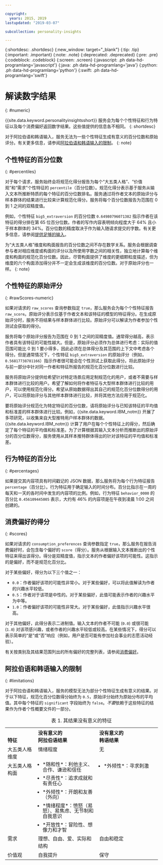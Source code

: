```yaml
---

copyright:
  years: 2015, 2019
lastupdated: "2019-03-07"

subcollection: personality-insights

---
```


{:shortdesc: .shortdesc}
{:new_window: target="_blank"}
{:tip: .tip}
{:important: .important}
{:note: .note}
{:deprecated: .deprecated}
{:pre: .pre}
{:codeblock: .codeblock}
{:screen: .screen}
{:javascript: .ph data-hd-programlang='javascript'}
{:java: .ph data-hd-programlang='java'}
{:python: .ph data-hd-programlang='python'}
{:swift: .ph data-hd-programlang='swift'}

# 解读数字结果
{: #numeric}

{{site.data.keyword.personalityinsightsshort}} 服务会为每个个性特征和行为特征以及每个消费偏好返回数字结果。这些值提供的信息各不相同。
{: shortdesc}

对于阿拉伯语和韩语输入，服务无法为一些个性特征生成有意义的百分位数和原始评分。有关更多信息，请参阅[阿拉伯语和韩语输入的限制](#limitations)。
{: note}

## 个性特征的百分位数
{: #percentiles}

对于每个请求，服务始终会将规范化得分报告为每个“大五类人格”、“价值观”和“需求”个性特征的 `percentile`（百分位数）。规范化得分表示基于服务从输入文本所推断特质的每个特征的百分位数排名。服务通过将作者文本的原始评分与样本群体的结果进行比较来计算规范化得分。服务将每个百分位数报告为范围在 0 到 1 之间的双精度值。

例如，个性特征 `big5_extraversion` 的百分位数 `0.64980796071382` 指示作者在该特征的得分排在第 65 位百分位数。作者的写作内容表明倾向程度大于 64% 且小于样本群体的 34%。百分位数的精度取决于作为输入随请求提交的字数。有关更多信息，请参阅[提供足够的输入](/docs/services/personality-insights?topic=personality-insights-input#sufficient)。


为“大五类人格”维度和构面报告的百分位数之间不存在数学关系。服务会根据调查参与者对相应维度或构面的评分以及所使用字数之间的相关性，独立地计算每个维度和构面的规范化百分位数。因此，尽管构面提供了维度的更细颗粒度描述，但为维度的六个构面添加得分并不一定会生成该维度的百分位数。对于原始评分也一样。
{: note}

## 个性特征的原始评分
{: #rawScores-numeric}

如果对请求的 `raw_scores` 查询参数指定 `true`，那么服务会为每个个性特征报告 `raw_score`。原始评分表示仅基于作者文本和该特征的模型的特征得分。在生成原始评分时，服务不将结果与样本群体进行比较。原始评分可以解读为作者参加个性测试会获取的得分。

服务将每个原始评分报告为范围在 0 到 1 之间的双精度值。通常得分越高，表示作者具有该特征的可能性越大。但是，原始评分必须作为总体进行考虑：实际的值范围可能比 0 到 1 要小得多，因此必须在总体得分及其范围的上下文中考虑各个得分。但是通常情况下，个性特征 `big5_extraversion` 的原始评分（例如，`0.56817738781166`）指示作者很可能会在个性测试上获取此得分。将此原始评分与前一部分中针对同一作者和特征所报告的规范化百分位数进行比较。

服务将原始评分提供给希望针对特定场景应用定制规范化的用户，或者不需要与样本群体进行比较的用户。希望了解如何将作者特征与大型样本群体进行比较的用户，可以使用规范化得分。希望从原始数据得出其自己的规范化百分位数得分的用户，可以将原始评分与其他样本群体进行比较，并将其他方法应用于规范化。

要将原始评分规范化为特定特征的百分位数，请将原始评分与已知该特征的平均值和标准差的样本群体进行比较。例如，{{site.data.keyword.IBM_notm}} 开展了多项研究，以收集来自大型推特用户样本群体的数据。{{site.data.keyword.IBM_notm}} 计算了用户在每个个性特征上的得分，然后确定了每个特征的平均值和标准差。为了计算根据其输入文本分析而推断出的原始评分的百分位数得分，服务使用从其样本推特群体得出的针对该特征的平均值和标准差。

## 行为特征的百分比
{: #percentages}

如果提交其内容项具有时间戳记的 JSON 数据，那么服务将为每个行为特征报告 `percentage`（百分比）。行为特征用于确定输入的时间分布。百分比指示在一周的每天和一天的各时间中发生的内容项的比例。例如，行为特征 `behavior_0000` 的百分比 `0.456109445005` 表示，大约有 46% 的内容项是在午夜到凌晨 1:00 之间创建的。

## 消费偏好的得分
{: #scores}

如果对请求的 `consumption_preferences` 查询参数指定 `true`，那么服务在报告消费偏好时，会包含每个偏好的 `score`（得分）。服务从根据输入文本推断出的个性特征来得出该得分。得分是双精度值，指示文本的作者偏好该项的可能性。这指示的是偏好，而不是规范化百分比。

对于某些偏好，得分为以下三个值之一：

-   `0.0`：作者偏好该项的可能性非常小。对于某些偏好，可以将此值解读为作者的兴趣水平较低。
-   `0.5`：作者对于该项是中性的。对于某些偏好，此值可能表示作者的兴趣水平为中等。
-   `1.0`：作者偏好该项的可能性非常大。对于某些偏好，此值指示兴趣水平很高。

对于其他偏好，此得分表示二进制值。输入文本的作者不可能 (`0.0`) 或很可能 (`1.0`) 对该项感兴趣，或者作者的兴趣水平较低或较高。在某些情况下，得分可以表示简单的“是”或“否”响应（例如，用户是否可能有参加社会事业的志愿活动经验）。

有关按类别及其结果范围列出的所有偏好的完整列表，请参阅[消费偏好](/docs/services/personality-insights?topic=personality-insights-preferences)。

## 阿拉伯语和韩语输入的限制
{: #limitations}

对于阿拉伯语和韩语输入，服务的模型无法为部分个性特征生成有意义的结果。对于以下特征，规范化百分位数得分始终为 `0.5`，原始评分始终为原始分布的平均值。其中每个特征的 `significant` 字段始终为 `false`。*不要*依赖于这些特征的结果作为作者个性概要文件的一部分。

<table>
  <caption>表 1. 其结果没有意义的特征</caption>
  <tr>
    <th style="text-align:left; vertical-align:bottom">
      特征
    </th>
    <th style="text-align:left; vertical-align:bottom; width:40%">
      没有意义的<br/>阿拉伯语结果
    </th>
    <th style="text-align:left; vertical-align:bottom; width:40%">
      没有意义的<br/>韩语结果
    </th>
  </tr>
  <tr>
    <td style="text-align:left; vertical-align:top">
      大五类人格维度
    </td>
    <td style="text-align:left; vertical-align:top">
      情绪程度
    </td>
    <td style="text-align:left; vertical-align:top">
      无
    </td>
  </tr>
  <tr>
    <td style="text-align:left; vertical-align:top">
      大五类人格构面
    </td>
    <td style="text-align:left; vertical-align:top">
      <ul style="margin:0px 0px 0px 15px; padding:0px">
        <li style="margin:0px; line-height:110%; padding:0px">
          *随和性*：利他主义、合作、谦逊和信任
        </li>
        <li style="margin:10px 0px 0px 0px; line-height:110%; padding:0px">
          *尽责性*：追求成就和有责任心
        </li>
        <li style="margin:10px 0px 0px 0px; line-height:110%; padding:0px">
          *外倾性*：开朗和友善（外向）
        </li>
        <li style="margin:10px 0px 0px 0px; line-height:110%; padding:0px">
          *情绪程度*：愤怒（易怒）、易焦虑、无节制和自我意识
        </li>
        <li style="margin:10px 0px 0px 0px; line-height:110%; padding:0px">
          *开放性*：冒险性、想像力和才智
        </li>
      </ul>
    </td>
    <td style="text-align:left; vertical-align:top">
      <ul style="margin:0px 0px 0px 15px; padding:0px">
        <li style="margin:0px; padding:0px">
          *外倾性*：寻求刺激
        </li>
      </ul>
    </td>
  </tr>
  <tr>
    <td style="text-align:left; vertical-align:top">
      需求
    </td>
    <td style="text-align:left; vertical-align:top">
      理想、自由、爱、实际和结构
    </td>
    <td style="text-align:left; vertical-align:top">
      自由和稳定
    </td>
  </tr>
  </tr>
    <td style="text-align:left; vertical-align:top">
      价值观
    </td>
    <td style="text-align:left; vertical-align:top">
      自我提升
    </td>
    <td style="text-align:left; vertical-align:top">
      保守
    </td>
  </tr>
</table>
